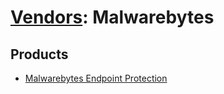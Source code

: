 # [Vendors](README.md): Malwarebytes

## Products

- [Malwarebytes Endpoint Protection](../products/e611250c-6b5f-4b40-b84b-329a1d5b391c.md)
